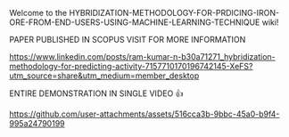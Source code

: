 Welcome to the HYBRIDIZATION-METHODOLOGY-FOR-PRDICING-IRON-ORE-FROM-END-USERS-USING-MACHINE-LEARNING-TECHNIQUE wiki!

PAPER PUBLISHED IN SCOPUS VISIT FOR MORE INFORMATION

https://www.linkedin.com/posts/ram-kumar-n-b30a71271_hybridization-methodology-for-predicting-activity-7157710170196742145-XeFS?utm_source=share&utm_medium=member_desktop


ENTIRE DEMONSTRATION IN SINGLE VIDEO 👍 

https://github.com/user-attachments/assets/516cca3b-9bbc-45a0-b9f4-995a24790199































































































































